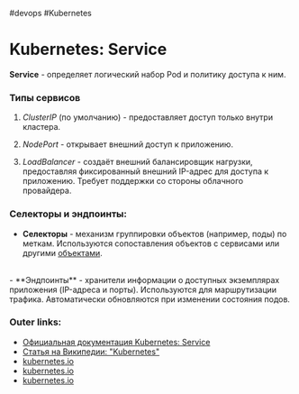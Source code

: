 #devops #Kubernetes 

# Kubernetes: **Service** 

**Service** - определяет логический набор Pod и политику доступа к ним.

### Типы сервисов

1. *ClusterIP* (по умолчанию) - предоставляет доступ только внутри кластера. 

2. *NodePort* - открывает внешний доступ к приложению. 

3. *LoadBalancer* - создаёт внешний балансировщик нагрузки, предоставляя фиксированный внешний IP-адрес для доступа к приложению. Требует поддержки со стороны облачного провайдера.

### Селекторы и эндпоинты:

- **Селекторы** - механизм группировки объектов (например, поды) по меткам. 
	Используются сопоставления объектов с сервисами или другими [объектами](4.%20Tools/Kubernetes/2.2.%20ReplicaSet.md). 
<br>
- **Эндпоинты** - хранители информации о доступных экземплярах приложения (IP-адреса и порты). 
	Используются для маршрутизации трафика.  
	Автоматически обновляются при изменении состояния подов.

### Outer links:
- [Официальная документация Kubernetes: Service](https://kubernetes.io/ru/docs/concepts/services-networking/service/)
- [Статья на Википедии: "Kubernetes"](https://en.wikipedia.org/wiki/Kubernetes)
- [kubernetes.io](https://kubernetes.io/ru/docs/tutorials/kubernetes-basics/expose/expose-intro/?utm_source=chatgpt.com)
- [kubernetes.io](https://kubernetes.io/ru/docs/tutorials/kubernetes-basics/scale/scale-intro/?utm_source=chatgpt.com)
- [kubernetes.io](https://kubernetes.io/ru/docs/concepts/overview/working-with-objects/labels/?utm_source=chatgpt.com)
